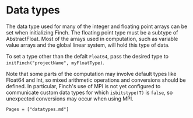 # Data types

The data type used for many of the integer and floating point arrays 
can be set when initializing Finch. The floating point type must be a 
subtype of AbstractFloat. Most of the arrays used in computation, such 
as variable value arrays and the global linear system, will hold this 
type of data.

To set a type other than the defalt `Float64`, pass the desired type
to `initFinch("projectName", myFloatType)`.

Note that some parts of the computation may involve default types like 
Float64 and Int, so mixed arithmetic operations and conversions should be 
defined. In particular, Finch's use of MPI is not yet configured to 
communicate custom data types for which `isbitstype(T)` is `false`, 
so unexpected conversions may occur when using MPI.

```@index
Pages = ["datatypes.md"]
```